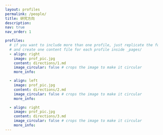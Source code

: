 ```yaml
---
layout: profiles
permalink: /people/
title: 研究方向
description: 
nav: true
nav_order: 1

profiles:
  # if you want to include more than one profile, just replicate the following block
  # and create one content file for each profile inside _pages/
  - align: right
    image: prof_pic.jpg
    content: directions/1.md
    image_circular: false # crops the image to make it circular
    more_info: 

  - align: left
    image: prof_pic.jpg
    content: directions/2.md
    image_circular: false # crops the image to make it circular
    more_info: 

  - align: right
    image: prof_pic.jpg
    content: directions/3.md
    image_circular: false # crops the image to make it circular
    more_info: 
---
```

